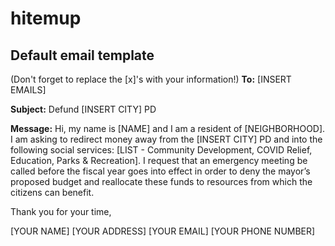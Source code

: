 # hitemup

## Default email template
(Don't forget to replace the [x]'s with your information!)
**To:** [INSERT EMAILS]

**Subject:** Defund [INSERT CITY] PD 

**Message:**
Hi, my name is [NAME] and I am a resident of [NEIGHBORHOOD]. I am asking to redirect money away from the [INSERT CITY] PD and into the following social services: [LIST - Community Development, COVID Relief, Education, Parks & Recreation]. I request that an emergency meeting be called before the fiscal year goes into effect in order to deny the mayor’s proposed budget and reallocate these funds to resources from which the citizens can benefit.

Thank you for your time,

[YOUR NAME] [YOUR ADDRESS] [YOUR EMAIL] [YOUR PHONE NUMBER]
